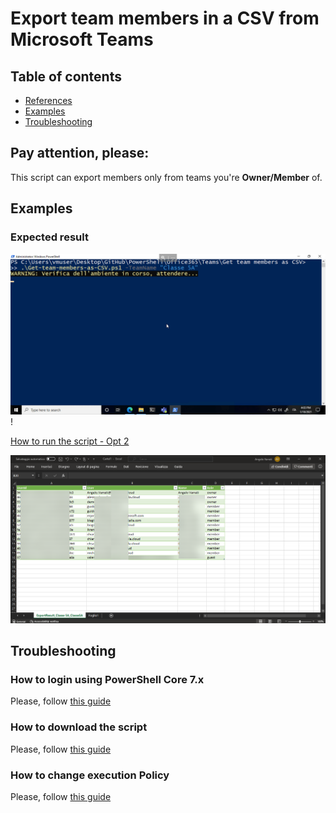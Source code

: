 # Export team members in a CSV from Microsoft Teams

## Table of contents
* [References](https://github.com/AngelusGi/PowerShell/tree/master/Office365/Teams/Get%20team%20members%20as%20CSV/Attendance%20Report#references)
* [Examples](https://github.com/AngelusGi/PowerShell/tree/master/Office365/Teams/Get%20team%20members%20as%20CSV/Attendance%20Report#examples)
* [Troubleshooting](https://github.com/AngelusGi/PowerShell/tree/master/Office365/Teams/Get%20team%20members%20as%20CSV/Attendance%20Report#troubleshooting)

## Pay attention, please:
This script can export members only from teams you're <b>Owner/Member</b> of.

## Examples

### Expected result
![How to run the script - Opt 1](https://raw.githubusercontent.com/AngelusGi/PowerShell/master/Office365/Teams/Get%20team%20members%20as%20CSV/Screenshot/How-to-run-the-script-parameter.gif)!

[How to run the script - Opt 2](https://raw.githubusercontent.com/AngelusGi/PowerShell/master/Office365/Teams/Get%20team%20members%20as%20CSV/Screenshot/How-to-run-the-script-pipeline.gif)

![Export example](https://raw.githubusercontent.com/AngelusGi/PowerShell/master/Office365/Teams/Get%20team%20members%20as%20CSV/Screenshot/Export-example.png)

## Troubleshooting

### How to login using PowerShell Core 7.x
Please, follow [this guide](https://github.com/AngelusGi/PowerShell/tree/master/Others/How%20to%20login%20using%20PowerShell%20Core)

### How to download the script
Please, follow [this guide](https://github.com/AngelusGi/PowerShell/tree/master/Others/How%20to%20download%20single%20file%20from%20GitHub)

### How to change execution Policy
Please, follow [this guide](https://github.com/AngelusGi/PowerShell/tree/master/Others/Resolve%20errors%20about%20Execution%20Policy)
